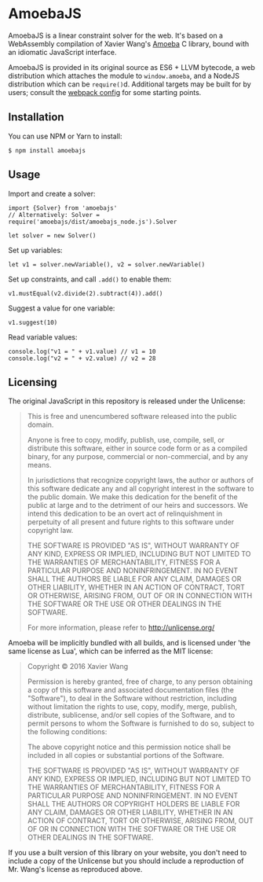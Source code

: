 # AmoebaJS

AmoebaJS is a linear constraint solver for the web. It's based on a WebAssembly
compilation of Xavier Wang's [Amoeba][] C library, bound with an idiomatic
JavaScript interface.

AmoebaJS is provided in its original source as ES6 + LLVM bytecode, a web
distribution which attaches the module to `window.amoeba`, and a NodeJS
distribution which can be `require()`d. Additional targets may be built for by
users; consult the [webpack config][] for some starting points.

[Amoeba]: https://github.com/starwing/amoeba
[webpack config]: https://github.com/zacharyvoase/amoebajs/blob/master/webpack.config.js


## Installation

You can use NPM or Yarn to install:

    $ npm install amoebajs


## Usage

Import and create a solver:

    import {Solver} from 'amoebajs'
    // Alternatively: Solver = require('amoebajs/dist/amoebajs_node.js').Solver

    let solver = new Solver()

Set up variables:

    let v1 = solver.newVariable(), v2 = solver.newVariable()

Set up constraints, and call `.add()` to enable them:

    v1.mustEqual(v2.divide(2).subtract(4)).add()

Suggest a value for one variable:

    v1.suggest(10)

Read variable values:

    console.log("v1 = " + v1.value) // v1 = 10
    console.log("v2 = " + v2.value) // v2 = 28


## Licensing

The original JavaScript in this repository is released under the Unlicense:

> This is free and unencumbered software released into the public domain.
>
> Anyone is free to copy, modify, publish, use, compile, sell, or
> distribute this software, either in source code form or as a compiled
> binary, for any purpose, commercial or non-commercial, and by any
> means.
>
> In jurisdictions that recognize copyright laws, the author or authors
> of this software dedicate any and all copyright interest in the
> software to the public domain. We make this dedication for the benefit
> of the public at large and to the detriment of our heirs and
> successors. We intend this dedication to be an overt act of
> relinquishment in perpetuity of all present and future rights to this
> software under copyright law.
>
> THE SOFTWARE IS PROVIDED "AS IS", WITHOUT WARRANTY OF ANY KIND,
> EXPRESS OR IMPLIED, INCLUDING BUT NOT LIMITED TO THE WARRANTIES OF
> MERCHANTABILITY, FITNESS FOR A PARTICULAR PURPOSE AND NONINFRINGEMENT.
> IN NO EVENT SHALL THE AUTHORS BE LIABLE FOR ANY CLAIM, DAMAGES OR
> OTHER LIABILITY, WHETHER IN AN ACTION OF CONTRACT, TORT OR OTHERWISE,
> ARISING FROM, OUT OF OR IN CONNECTION WITH THE SOFTWARE OR THE USE OR
> OTHER DEALINGS IN THE SOFTWARE.
>
> For more information, please refer to <http://unlicense.org/>

Amoeba will be implicitly bundled with all builds, and is licensed under 'the
same license as Lua', which can be inferred as the MIT license:

> Copyright © 2016 Xavier Wang
>
> Permission is hereby granted, free of charge, to any person obtaining a copy of
> this software and associated documentation files (the "Software"), to deal in
> the Software without restriction, including without limitation the rights to
> use, copy, modify, merge, publish, distribute, sublicense, and/or sell copies
> of the Software, and to permit persons to whom the Software is furnished to do
> so, subject to the following conditions:
>
> The above copyright notice and this permission notice shall be included in all
> copies or substantial portions of the Software.
>
> THE SOFTWARE IS PROVIDED "AS IS", WITHOUT WARRANTY OF ANY KIND, EXPRESS OR
> IMPLIED, INCLUDING BUT NOT LIMITED TO THE WARRANTIES OF MERCHANTABILITY,
> FITNESS FOR A PARTICULAR PURPOSE AND NONINFRINGEMENT. IN NO EVENT SHALL THE
> AUTHORS OR COPYRIGHT HOLDERS BE LIABLE FOR ANY CLAIM, DAMAGES OR OTHER
> LIABILITY, WHETHER IN AN ACTION OF CONTRACT, TORT OR OTHERWISE, ARISING FROM,
> OUT OF OR IN CONNECTION WITH THE SOFTWARE OR THE USE OR OTHER DEALINGS IN THE
> SOFTWARE.

If you use a built version of this library on your website, you don't need to
include a copy of the Unlicense but you should include a reproduction of Mr.
Wang's license as reproduced above.
